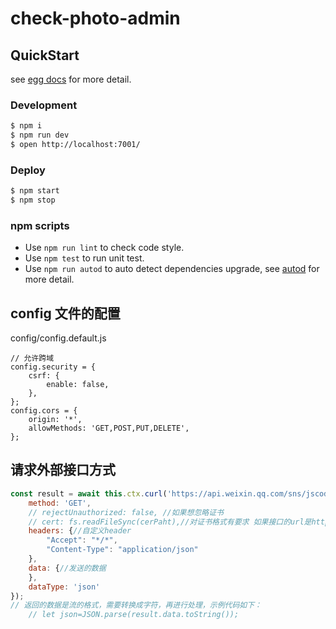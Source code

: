 # check-photo-admin

## QuickStart

<!-- add docs here for user -->

see [egg docs][egg] for more detail.

### Development

```bash
$ npm i
$ npm run dev
$ open http://localhost:7001/
```

### Deploy

```bash
$ npm start
$ npm stop
```

### npm scripts

- Use `npm run lint` to check code style.
- Use `npm test` to run unit test.
- Use `npm run autod` to auto detect dependencies upgrade, see [autod](https://www.npmjs.com/package/autod) for more detail.


[egg]: https://eggjs.org


## config 文件的配置

config/config.default.js
```
// 允许跨域
config.security = {
    csrf: {
        enable: false,
    },
};
config.cors = {
    origin: '*',
    allowMethods: 'GET,POST,PUT,DELETE',
};
```

## 请求外部接口方式

```js
const result = await this.ctx.curl('https://api.weixin.qq.com/sns/jscode2session', {
    method: 'GET',
    // rejectUnauthorized: false, //如果想忽略证书
    // cert: fs.readFileSync(cerPaht),//对证书格式有要求 如果接口的url是https的，可能需要证书
    headers: {//自定义header
        "Accept": "*/*",
        "Content-Type": "application/json"
    },
    data: {//发送的数据
    },
    dataType: 'json'
});
// 返回的数据是流的格式，需要转换成字符，再进行处理，示例代码如下：
    // let json=JSON.parse(result.data.toString());
```
